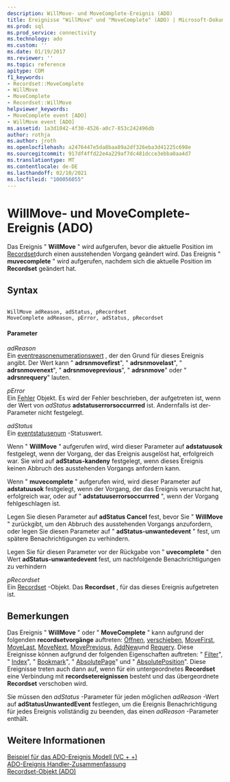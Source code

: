 ```yaml
---
description: WillMove- und MoveComplete-Ereignis (ADO)
title: Ereignisse "WillMove" und "MoveComplete" (ADO) | Microsoft-Dokumentation
ms.prod: sql
ms.prod_service: connectivity
ms.technology: ado
ms.custom: ''
ms.date: 01/19/2017
ms.reviewer: ''
ms.topic: reference
apitype: COM
f1_keywords:
- Recordset::MoveComplete
- WillMove
- MoveComplete
- Recordset::WillMove
helpviewer_keywords:
- MoveComplete event [ADO]
- WillMove event [ADO]
ms.assetid: 1a3d1042-4f30-4526-a0c7-853c242496db
author: rothja
ms.author: jroth
ms.openlocfilehash: a2476447e5da8baa89a2df326eba3d41225c698e
ms.sourcegitcommit: 917df4ffd22e4a229af7dc481dcce3ebba0aa4d7
ms.translationtype: MT
ms.contentlocale: de-DE
ms.lasthandoff: 02/10/2021
ms.locfileid: "100056055"
---
```

# <a name="willmove-and-movecomplete-events-ado"></a>WillMove- und MoveComplete-Ereignis (ADO)
Das Ereignis " **WillMove** " wird aufgerufen, bevor die aktuelle Position im [Recordset](./recordset-object-ado.md)durch einen ausstehenden Vorgang geändert wird. Das Ereignis " **muvecomplete** " wird aufgerufen, nachdem sich die aktuelle Position im **Recordset** geändert hat.  
  
## <a name="syntax"></a>Syntax  
  
```  
  
WillMove adReason, adStatus, pRecordset  
MoveComplete adReason, pError, adStatus, pRecordset  
```  
  
#### <a name="parameters"></a>Parameter  
 *adReason*  
 Ein [eventreasonenumerationswert](./eventreasonenum.md) , der den Grund für dieses Ereignis angibt. Der Wert kann " **adrsnmovefirst**", " **adrsnmovelast**", " **adrsnmovenext**", " **adrsnmoveprevious**", " **adrsnmove**" oder " **adrsnrequery**" lauten.  
  
 *pError*  
 Ein [Fehler](./error-object.md) Objekt. Es wird der Fehler beschrieben, der aufgetreten ist, wenn der Wert von *adStatus* **adstatuserrorsoccurrred** ist. Andernfalls ist der-Parameter nicht festgelegt.  
  
 *adStatus*  
 Ein [eventstatusenum](./eventstatusenum.md) -Statuswert.  
  
 Wenn " **WillMove** " aufgerufen wird, wird dieser Parameter auf **adstatuusok** festgelegt, wenn der Vorgang, der das Ereignis ausgelöst hat, erfolgreich war. Sie wird auf **adStatus-kandeny** festgelegt, wenn dieses Ereignis keinen Abbruch des ausstehenden Vorgangs anfordern kann.  
  
 Wenn " **muvecomplete** " aufgerufen wird, wird dieser Parameter auf **adstatuusok** festgelegt, wenn der Vorgang, der das Ereignis verursacht hat, erfolgreich war, oder auf " **adstatuuserrorsoccurrred** ", wenn der Vorgang fehlgeschlagen ist.  
  
 Legen Sie diesen Parameter auf **adStatus Cancel** fest, bevor Sie " **WillMove** " zurückgibt, um den Abbruch des ausstehenden Vorgangs anzufordern, oder legen Sie diesen Parameter auf " **adStatus-unwantedevent** " fest, um spätere Benachrichtigungen zu verhindern.  
  
 Legen Sie für diesen Parameter vor der Rückgabe von " **uvecomplete** " den Wert **adStatus-unwantedevent** fest, um nachfolgende Benachrichtigungen zu verhindern  
  
 *pRecordset*  
 Ein [Recordset](./recordset-object-ado.md) -Objekt. Das **Recordset** , für das dieses Ereignis aufgetreten ist.  
  
## <a name="remarks"></a>Bemerkungen  
 Das Ereignis " **WillMove** " oder " **MoveComplete** " kann aufgrund der folgenden **recordsetvorgänge** auftreten: [Öffnen](./open-method-ado-recordset.md), [verschieben](./move-method-ado.md), [MoveFirst](./movefirst-movelast-movenext-and-moveprevious-methods-ado.md), [MoveLast](./movefirst-movelast-movenext-and-moveprevious-methods-ado.md), [MoveNext](./movefirst-movelast-movenext-and-moveprevious-methods-ado.md), [MovePrevious](./movefirst-movelast-movenext-and-moveprevious-methods-ado.md), [AddNew](./addnew-method-ado.md)und [Requery](./requery-method.md). Diese Ereignisse können aufgrund der folgenden Eigenschaften auftreten: " [Filter](./filter-property.md)", " [Index](./index-property.md)", " [Bookmark](./bookmark-property-ado.md)", " [AbsolutePage](./absolutepage-property-ado.md)" und " [AbsolutePosition](./absoluteposition-property-ado.md)". Diese Ereignisse treten auch dann auf, wenn für ein untergeordnetes **Recordset** eine Verbindung mit **recordsetereignissen** besteht und das übergeordnete **Recordset** verschoben wird.  
  
 Sie müssen den *adStatus* -Parameter für jeden möglichen *adReason* -Wert auf **adStatusUnwantedEvent** festlegen, um die Ereignis Benachrichtigung für jedes Ereignis vollständig zu beenden, das einen *adReason* -Parameter enthält.  
  
## <a name="see-also"></a>Weitere Informationen  
 [Beispiel für das ADO-Ereignis Modell (VC + +)](./ado-events-model-example-vc.md)   
 [ADO-Ereignis Handler-Zusammenfassung](../../guide/data/ado-event-handler-summary.md)   
 [Recordset-Objekt (ADO)](./recordset-object-ado.md)